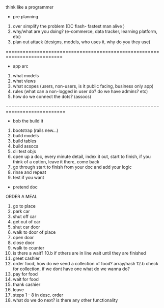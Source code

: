 think like a programmer

* pre planning
1. over simplify the problem (DC flash- fastest man alive )
2. why/what are you doing? (e-commerce, data tracker, learning platform, etc)
3. plan out attack (designs, models, who uses it, why do you they use)

==========================================================================
* app arc
1. what models
2. what views
3. what scopes (users, non-users, is it public facing, business only app)
4. rules (what can a non-logged in user do? do we have admins? etc)
5. how do we connect the dots? (assocs)

===========================================================================
* bob the build it
1. bootstrap (rails new...)
2. build models
3. build tables
4. build assocs
5. cli test objs
6. open up a doc, every minute detail, index it out, start to finish, if you think of a option, leave it there, come back
7. go through start to finish from your doc and add your logic
8. rinse and repeat
9. test if you want





* pretend doc

ORDER A MEAL  

1. go to place
2. park car
3. shut off car
4. get out of car
5. shut car door
6. walk to door of place
7. open door
8. close door
9. walk to counter
10. is there a wait?
10.b if others are in line wait until they are finished
11. greet cashier
12. order food, how do we send a collection of food? array/hash
12.b check for collection, if we dont have one what do we wanna do?
13. pay for food
14. wait for food
15. thank cashier
16. leave
17. steps 1 - 8 in desc. order
18. what do we do next? is there any other functionality  
